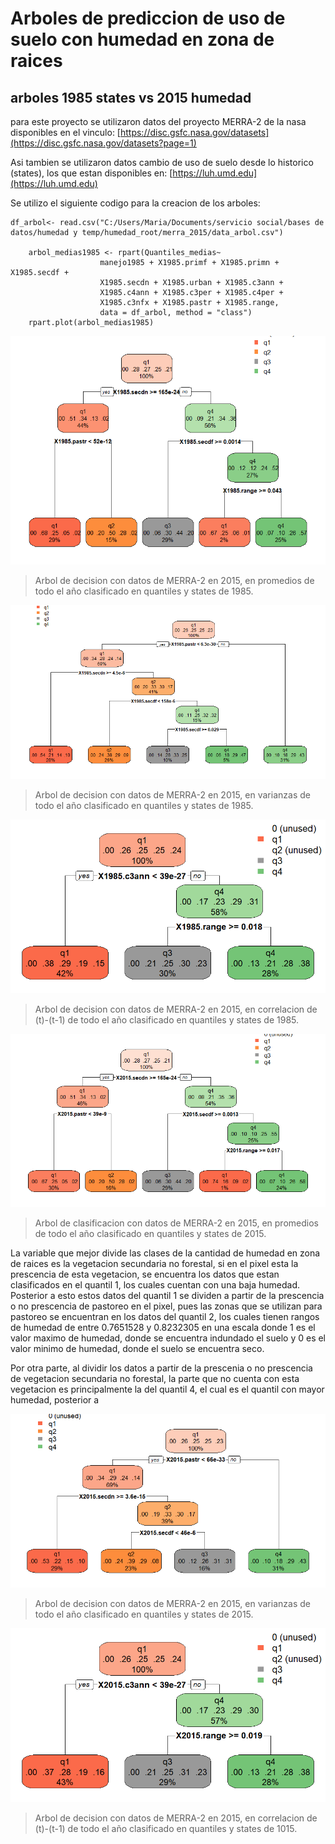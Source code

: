 # Arboles de prediccion de uso de suelo con humedad en zona de raices 

## arboles 1985 states vs 2015 humedad

para este proyecto se utilizaron datos del proyecto MERRA-2 de la nasa disponibles en el vinculo: [https://disc.gsfc.nasa.gov/datasets](https://disc.gsfc.nasa.gov/datasets?page=1)

Asi tambien se utilizaron datos cambio de uso de suelo desde lo historico (states), los que estan disponibles en: [https://luh.umd.edu](https://luh.umd.edu)

Se utilizo el siguiente codigo para la creacion de los arboles: 

    df_arbol<- read.csv("C:/Users/Maria/Documents/servicio social/bases de datos/humedad y temp/humedad_root/merra_2015/data_arbol.csv")
 
        arbol_medias1985 <- rpart(Quantiles_medias~ 
                        manejo1985 + X1985.primf + X1985.primn + X1985.secdf +
                        X1985.secdn + X1985.urban + X1985.c3ann +  
                        X1985.c4ann + X1985.c3per + X1985.c4per + 
                        X1985.c3nfx + X1985.pastr + X1985.range,
                        data = df_arbol, method = "class")
        rpart.plot(arbol_medias1985)


![](https://github.com/marianalara8/Servicio-Social/blob/main/Arbol_medias1985.png)

> Arbol de decision con datos de MERRA-2 en 2015, en promedios de todo el año clasificado en quantiles y states de 1985.


![](https://github.com/marianalara8/Servicio-Social/blob/main/arbol_varianzas1985.png)

> Arbol de decision con datos de MERRA-2 en 2015, en varianzas de todo el año clasificado en quantiles y states de 1985.


![](https://github.com/marianalara8/Servicio-Social/blob/main/Arbol_correlacion1985.png)

> Arbol de decision con datos de MERRA-2 en 2015, en correlacion de (t)-(t-1) de todo el año clasificado en quantiles y states de 1985.



![](https://github.com/marianalara8/Servicio-Social/blob/main/Arbol_medias2015.png)

> Arbol de clasificacion con datos de MERRA-2 en 2015, en promedios de todo el año clasificado en quantiles y states de 2015.

La variable que mejor divide las clases de la cantidad de humedad en zona de raices es la vegetacion secundaria no forestal, si en el pixel esta la prescencia de esta vegetacion, se encuentra los datos que estan clasificados en el quantil 1, los cuales cuentan con una baja humedad. Posterior a esto estos datos del quantil 1 se dividen a partir de la prescencia o no prescencia de pastoreo en el pixel, pues las zonas que se utilizan para pastoreo se encuentran en los datos del quantil 2, los cuales tienen rangos de humedad de entre 0.7651528  y 0.8232305 en una escala donde 1 es el valor maximo de humedad, donde se encuentra indundado el suelo y 0 es el valor minimo de humedad, donde el suelo se encuentra seco. 

Por otra parte, al dividir los datos a partir de la prescenia o no prescencia de vegetacion secundaria no forestal, la parte que no cuenta con esta vegetacion es principalmente la del quantil 4, el cual es el quantil con mayor humedad, posterior a



![](https://github.com/marianalara8/Servicio-Social/blob/main/Arbol_varianzas2015.png)

> Arbol de decision con datos de MERRA-2 en 2015, en varianzas de todo el año clasificado en quantiles y states de 2015.


![](https://github.com/marianalara8/Servicio-Social/blob/main/Arbol_correlacion2015.png)

> Arbol de decision con datos de MERRA-2 en 2015, en correlacion de (t)-(t-1) de todo el año clasificado en quantiles y states de 1015.




